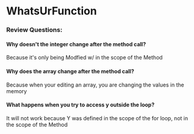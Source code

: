 # WhatsUrFunction

### Review Questions:
#### Why doesn't the integer change after the method call?
Because it's only being Modfied w/ in the scope of the Method
#### Why does the array change after the method call?
Because when your editing an array, you are changing the values in the memory
#### What happens when you try to access y outside the loop?
It will not work because Y was defined in the scope of the for loop, not in the scope of the Method
